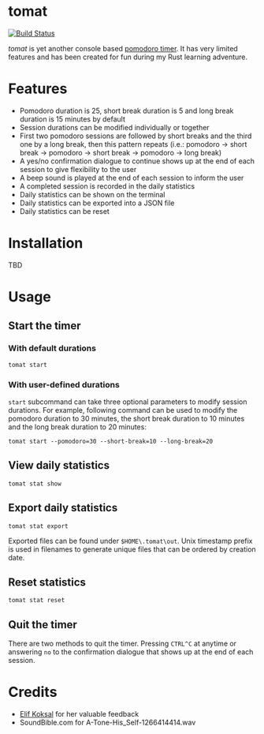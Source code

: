 # tomat

[![Build Status](https://travis-ci.com/aydoganersoz/tomat.svg?branch=master)](https://travis-ci.com/aydoganersoz/tomat)

_tomat_ is yet another console based [pomodoro timer](https://en.wikipedia.org/wiki/Pomodoro_Technique). It has very limited features and has been created for fun during my Rust learning adventure.

# Features

- Pomodoro duration is 25, short break duration is 5 and long break duration is 15 minutes by default
- Session durations can be modified individually or together
- First two pomodoro sessions are followed by short breaks and the third one by a long break, then this pattern repeats (i.e.: pomodoro -> short break -> pomodoro -> short break -> pomodoro -> long break)
- A yes/no confirmation dialogue to continue shows up at the end of each session to give flexibility to the user
- A beep sound is played at the end of each session to inform the user
- A completed session is recorded in the daily statistics
- Daily statistics can be shown on the terminal
- Daily statistics can be exported into a JSON file
- Daily statistics can be reset

# Installation

TBD

# Usage

## Start the timer

### With default durations

```
tomat start
```

### With user-defined durations

`start` subcommand can take three optional parameters to modify session durations. For example, following command can be used to modify the pomodoro duration to 30 minutes, the short break duration to 10 minutes and the long break duration to 20 minutes:

```
tomat start --pomodoro=30 --short-break=10 --long-break=20
```

## View daily statistics

```
tomat stat show
```

## Export daily statistics

```
tomat stat export
```

Exported files can be found under `$HOME\.tomat\out`. Unix timestamp prefix is used in filenames to generate unique files that can be ordered by creation date.

## Reset statistics

```
tomat stat reset
```

## Quit the timer

There are two methods to quit the timer. Pressing `CTRL^C` at anytime or answering `no` to the confirmation dialogue that shows up at the end of each session.

# Credits

- [Elif Koksal](https://github.com/elifkoksal) for her valuable feedback
- SoundBible.com for A-Tone-His_Self-1266414414.wav